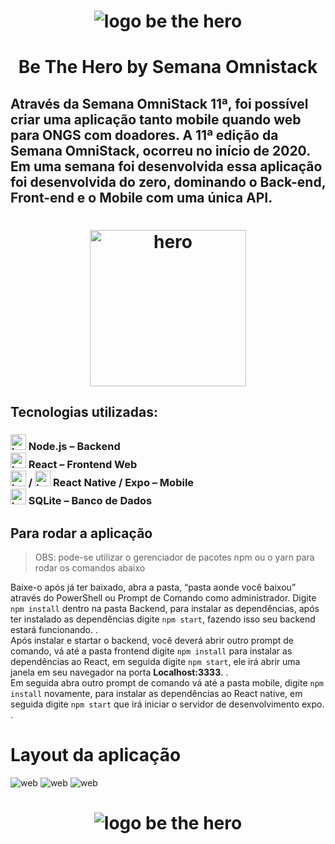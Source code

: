 <h1 align="center"><img src="IMG/logo.svg" alt="logo be the hero"/>
<h1 align="center">Be The Hero by Semana Omnistack</h1>

<h2>Através da Semana OmniStack 11ª, foi possível criar uma aplicação tanto mobile quando web para ONGS com doadores. A 11ª edição da Semana OmniStack, ocorreu no início de 2020.
Em uma semana foi desenvolvida essa aplicação foi desenvolvida do zero, dominando o Back-end, Front-end e o Mobile com uma única API.
</h2>

<h1 align="center"><img src="IMG/heroes.png" alt="hero" height="250" />

## Tecnologias utilizadas: <br>
<h3>
<img src="IMG/node.png" alt="hero" height="25" />             Node.js  – Backend <br>
<img src="IMG/react.png" alt="hero" height="25" />            React – Frontend Web <br>
<img src="IMG/react-native.png" alt="hero" height="25" /> / <img src="IMG/expo.png" alt="hero" height="25" />   
  React Native / Expo – Mobile <br>
<img src="IMG/sqlite.png" alt="hero" height="25" />           SQLite – Banco de Dados <br>

</h3>

## Para rodar a aplicação

> OBS: pode-se utilizar o gerenciador de pacotes npm ou o yarn para rodar os comandos abaixo

Baixe-o após já ter baixado, abra a pasta, “pasta aonde você baixou” através do PowerShell ou Prompt de Comando como administrador.
Digite ```npm install``` dentro na pasta Backend, para instalar as dependências, após ter instalado as dependências digite ```npm start```, fazendo isso seu backend estará funcionando. .<br>
Após instalar e startar o backend, você deverá abrir outro prompt de comando, vá até a pasta frontend digite ```npm install``` para instalar as dependências ao React, em seguida digite ```npm start```, ele irá abrir uma janela em seu navegador na porta <strong>Localhost:3333</strong>. .<br>
Em seguida abra outro prompt de comando vá até a pasta mobile, digite ```npm install``` novamente, para instalar as dependências ao React native, em seguida digite ```npm start``` que irá iniciar o servidor de desenvolvimento expo. .<br>


# Layout da aplicação


<img src="IMG/print5.png" alt="web"/>
<img src="IMG/print6.png" alt="web"/>
<img src="IMG/print7.png" alt="web"/>


<h1 align="center"><img src="IMG/logo.png" alt="logo be the hero"/>
